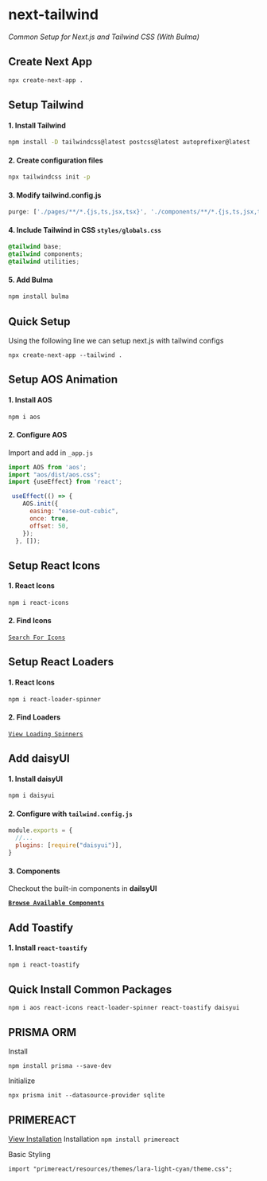# next-tailwind
_Common Setup for Next.js and Tailwind CSS (With Bulma)_

## Create Next App
```sh
npx create-next-app .
```

## Setup Tailwind
#### 1. Install Tailwind
```sh
npm install -D tailwindcss@latest postcss@latest autoprefixer@latest
```
#### 2. Create configuration files
```sh
npx tailwindcss init -p
```
#### 3. Modify tailwind.config.js
```js
purge: ['./pages/**/*.{js,ts,jsx,tsx}', './components/**/*.{js,ts,jsx,tsx}'],
```
#### 4. Include Tailwind in CSS `styles/globals.css`
```css
@tailwind base;
@tailwind components;
@tailwind utilities;

```
#### 5. Add Bulma
```sh
npm install bulma

```

## Quick Setup
Using the following line we can setup next.js with tailwind configs
```
npx create-next-app --tailwind .

```


## Setup AOS Animation
#### 1. Install AOS
```sh
npm i aos
```
#### 2. Configure AOS
Import and add in `_app.js`
```js
import AOS from 'aos';
import "aos/dist/aos.css";
import {useEffect} from 'react';

 useEffect(() => {
    AOS.init({
      easing: "ease-out-cubic",
      once: true,
      offset: 50,
    });
  }, []);
```


## Setup React Icons
#### 1. React Icons

```sh
npm i react-icons
```
#### 2. Find Icons

[`Search For Icons`](https://react-icons.github.io/react-icons)

## Setup React Loaders
#### 1. React Icons

```sh
npm i react-loader-spinner
```
#### 2. Find Loaders

[`View Loading Spinners`](https://mhnpd.github.io/react-loader-spinner/docs/category/components)



## Add daisyUI
#### 1. Install daisyUI
```sh
npm i daisyui
```
#### 2. Configure with `tailwind.config.js`
```js
module.exports = {
  //...
  plugins: [require("daisyui")],
}
```
#### 3. Components
Checkout the built-in components in **dailsyUI**

**[`Browse Available Components`](https://daisyui.com/components/)**

## Add Toastify

#### 1. Install `react-toastify`
```sh
npm i react-toastify
```


## Quick Install Common Packages
```
npm i aos react-icons react-loader-spinner react-toastify daisyui
```

## PRISMA ORM
Install
```
npm install prisma --save-dev
```
Initialize
```
npx prisma init --datasource-provider sqlite
```
## PRIMEREACT 
[View Installation](https://primereact.org/installation/)
Installation
```npm install primereact```

Basic Styling
```
import "primereact/resources/themes/lara-light-cyan/theme.css";
```


